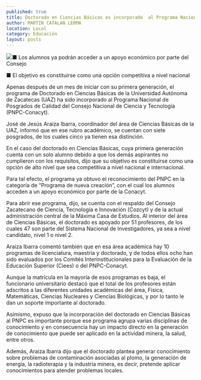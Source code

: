 ```yaml
---
published: true
title: Doctorado en Ciencias Básicas es incorporado  al Programa Nacional de Posgrados del Conacyt
author: MARTIN CATALAN LERMA
location: Local
category: Educación
layout: posts
---
```


![](http://i.imgur.com/SAA7fugm.jpg)■ Los alumnos ya podrán acceder a un apoyo económico por parte del Consejo

■ El objetivo es constituirse como una opción competitiva a nivel nacional

Apenas después de un mes de iniciar con su primera generación, el programa de Doctorado en Ciencias Básicas de la Universidad Autónoma de Zacatecas (UAZ) ha sido incorporado al Programa Nacional de Posgrados de Calidad del Consejo Nacional de Ciencia y Tecnología (PNPC-Conacyt).

José de Jesús Araiza Ibarra, coordinador del área de Ciencias Básicas de la UAZ, informó que en ese rubro académico, se cuentan con siete posgrados, de los cuales cinco ya tienen esa distinción.

En el caso del doctorado en Ciencias Básicas, cuya primera generación cuenta con un solo alumno debido a que los demás aspirantes no cumplieron con los requisitos, dijo que su objetivo es constituirse como una opción de alto nivel que sea competitiva a nivel nacional e internacional.

Para tal efecto, el programa ya obtuvo el reconocimiento del PNPC en la categoría de “Programa de nueva creación”, con el cual los alumnos acceden a un apoyo económico por parte de la Conacyt.

Para abrir ese programa, dijo, se cuenta con el respaldo del Consejo Zacatecano de Ciencia, Tecnología e Innovación (Cozcyt) y de la actual administración central de la Máxima Casa de Estudios. Al interior del área de Ciencias Básicas, el doctorado es apoyado por 51 profesores, de los cuales 47 son parte del Sistema Nacional de Investigadores, ya sea a nivel candidato, nivel 1 o nivel 2.

Araiza Ibarra comentó también que en esa área académica hay 10 programas de licenciatura, maestría y doctorado, y de todos ellos ocho han sido evaluados por los Comités Interinstitucionales para la Evaluación de la Educación Superior (Ciees) o del PNPC-Conacyt.

Aunque la matrícula en la mayoría de esos programas es baja, el funcionario universitario destacó que el total de los profesores están adscritos a las diferentes unidades académicas del área, Física, Matemáticas, Ciencias Nucleares y Ciencias Biológicas, y por lo tanto le dan un soporte importante al doctorado.

Asimismo, expuso que la incorporación del doctorado en Ciencias Básicas al PNPC es importante porque ese programa agrupa varias disciplinas de conocimiento y en consecuencia hay un impacto directo en la generación de conocimiento que puede ser aplicado en la actividad minera, la salud, entre otros.

Además, Araiza Ibarra dijo que el doctorado plantea generar conocimiento sobre problemas de contaminación asociadas al plomo, la generación de energía, la radioterapia y la industria minera, es decir, pretende aplicar conocimientos para atender problemas locales.
